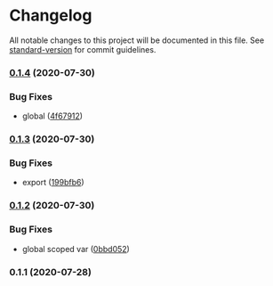 # Changelog

All notable changes to this project will be documented in this file. See [standard-version](https://github.com/conventional-changelog/standard-version) for commit guidelines.

### [0.1.4](https://github.com/harryy2510/pubsub/compare/v0.1.3...v0.1.4) (2020-07-30)


### Bug Fixes

* global ([4f67912](https://github.com/harryy2510/pubsub/commit/4f679126a7c8612420e88308823832878cee5b54))

### [0.1.3](https://github.com/harryy2510/pubsub/compare/v0.1.2...v0.1.3) (2020-07-30)


### Bug Fixes

* export ([199bfb6](https://github.com/harryy2510/pubsub/commit/199bfb647e41b2fdd5ea4a57b7a203e40e902b82))

### [0.1.2](https://github.com/harryy2510/pubsub/compare/v0.1.1...v0.1.2) (2020-07-30)


### Bug Fixes

* global scoped var ([0bbd052](https://github.com/harryy2510/pubsub/commit/0bbd0522eca8d74e74423175bed8175bb3749cf6))

### 0.1.1 (2020-07-28)
